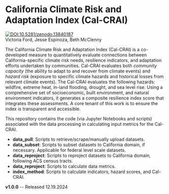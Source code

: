 # California Climate Risk and Adaptation Index (Cal-CRAI)
[![DOI:10.5281/zenodo.13840187](http://zenodo.org/badge/doi/10.5281/zenodo.13840187.svg)](https://doi.org/10.5281/zenodo.13840187) <br>
Victoria Ford, Jesse Espinoza, Beth McClenny

The California Climate Risk and Adaptation Index (Cal-CRAI) is a co-developed measure to quantitatively evaluate connections between California-specific climate risk needs, resilience indicators, and adaptation efforts undertaken by communities. Cal-CRAI evaluates both *community capacity* (the ability to adapt to and recover from climate events) and *hazard risk* (exposure to specific climate hazards and historical losses from relevant climate events). The Cal-CRAI evaluates the following hazards: wildfire, extreme heat, in-land flooding, drought, and sea level rise. Using a comprehensive set of socioeconomic, built environment, and natural environment indicators, it generates a composite resilience index score that integrates these assessments. A core tenant of this work is to ensure the index is transparent and accessible. 

This repository contains the code (via Jupyter Notebooks and scripts) associated with the data processing in calculating input metrics for the Cal-CRAI. 
* **data_pull**: Scripts to retrieve/scrape/manually upload datasets.
* **data_subset**: Scripts to subset datasets to California domain, if necessary. Applicable for federal level scale datasets.
* **data_reproject**: Scripts to reproject datasets to California domain, following ACS census tracts.
* **data_reproject**: Scripts to calculate data metrics.
* **index_method**: Scripts to calculate indicators, hazard scores, and Cal-CRAI.
  
**v1.0.0** -- Released 12.19.2024
